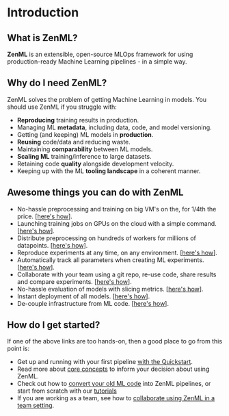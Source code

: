 # Introduction

## What is ZenML?
**ZenML** is an extensible, open-source MLOps framework for using production-ready Machine Learning pipelines - in a simple way. 

## Why do I need ZenML?
ZenML solves the problem of getting Machine Learning in models. You should use ZenML if you struggle with:

* **Reproducing** training results in production.
* Managing ML **metadata**, including data, code, and model versioning.
* Getting (and keeping) ML models in **production**.
* **Reusing** code/data and reducing waste.
* Maintaining **comparability** between ML models.
* **Scaling ML** training/inference to large datasets.
* Retaining code **quality** alongside development velocity.
* Keeping up with the ML **tooling landscape** in a coherent manner.

## Awesome things you can do with ZenML
* No-hassle preprocessing and training on big VM's on the, for 1/4th the price. [[here's how](tutorials/running-a-pipeline-on-a-google-cloud-vm.md)].
* Launching training jobs on GPUs on the cloud with a simple command. [[here's how](tutorials/training-on-gcp-gpu.md)].
* Distribute preprocessing on hundreds of workers for millions of datapoints. [[here's how](tutorials/building-a-classifier-on-33m-samples.md)].
* Reproduce experiments at any time, on any environment. [[here's how](tutorials/ensuring-ml-reproducibility.md)].
* Automatically track all parameters when creating ML experiments. [[here's how](tutorials/creating-first-pipeline.ipynb)].
* Collaborate with your team using a git repo, re-use code, share results and compare experiments. [[here's how](tutorials/team-collaboration-with-zenml-and-google-cloud.md)].
* No-hassle evaluation of models with slicing metrics. [[here's how](tutorials/creating-first-pipeline.ipynb)]. 
* Instant deployment of all models. [[here's how](tutorials/deploying-on-gcp.md)].
* De-couple infrastructure from ML code. [[here's how](backends/what-is-a-backend.md)].


## How do I get started?
If one of the above links are too hands-on, then a good place to go from this point is:

* Get up and running with your first pipeline [with the Quickstart](getting-started/quickstart.md).
* Read more about [core concepts](getting-started/core-concepts.md) to inform your decision about using ZenML.
* Check out how to [convert your old ML code](getting-started/organizing-zenml.md) into ZenML pipelines, or start from scratch with our [tutorials](tutorials/creating-first-pipeline.ipynb)
* If you are working as a team, see how to [collaborate using ZenML in a team setting](repository/team-collaboration-with-zenml.md).

